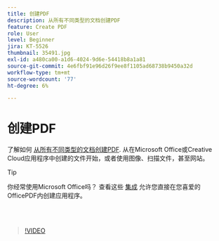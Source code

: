 ```yaml
---
title: 创建PDF
description: 从所有不同类型的文档创建PDF
feature: Create PDF
role: User
level: Beginner
jira: KT-5526
thumbnail: 35491.jpg
exl-id: a480ca00-a1d6-4024-9d6e-54418b8a1a81
source-git-commit: 4e6fbf91e96d26f9ee8f1105ad68738b9450a32d
workflow-type: tm+mt
source-wordcount: '77'
ht-degree: 6%

---
```


# 创建PDF

了解如何 [从所有不同类型的文档创建PDF](https://www.adobe.com/acrobat/online/convert-pdf.html). 从在Microsoft Office或Creative Cloud应用程序中创建的文件开始，或者使用图像、扫描文件，甚至网站。

>[!TIP]
>
>你经常使用Microsoft Office吗？ 查看这些 [集成](../integrate/integrate-overview.md#microsoft) 允许您直接在您喜爱的OfficePDF内创建应用程序。

<br> 

>[!VIDEO](https://video.tv.adobe.com/v/35491?quality=12&learn=on&hidetitle=true)